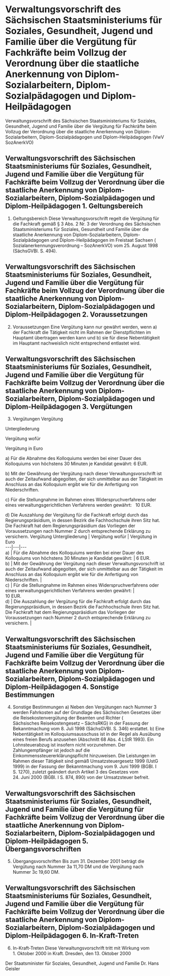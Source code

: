 # Verwaltungsvorschrift des Sächsischen Staatsministeriums für Soziales, Gesundheit, Jugend und Familie über die Vergütung für Fachkräfte beim Vollzug der Verordnung über die staatliche Anerkennung von Diplom-Sozialarbeitern, Diplom-Sozialpädagogen und Diplom-Heilpädagogen

Verwaltungsvorschrift des Sächsischen Staatsministeriums für Soziales, Gesundheit, Jugend und Familie über die Vergütung für Fachkräfte beim Vollzug der Verordnung über die staatliche Anerkennung von Diplom-Sozialarbeitern, Diplom-Sozialpädagogen und Diplom-Heilpädagogen (VwV SozAnerkVO)

## Verwaltungsvorschrift des Sächsischen Staatsministeriums für Soziales, Gesundheit, Jugend und Familie über die Vergütung für Fachkräfte beim Vollzug der Verordnung über die staatliche Anerkennung von Diplom-Sozialarbeitern, Diplom-Sozialpädagogen und Diplom-Heilpädagogen 1. Geltungsbereich

1. Geltungsbereich
 Diese Verwaltungsvorschrift regelt die Vergütung für die Fachkraft gemäß § 3 Abs. 2 Nr. 3 der Verordnung des Sächsischen Staatsministeriums für Soziales, Gesundheit und Familie über die staatliche Anerkennung von Diplom-Sozialarbeitern, Diplom-Sozialpädagogen und Diplom-Heilpädagogen im Freistaat Sachsen (           
          Sozialanerkennungsverordnung – SozAnerkVO) vom 25. August 1998 (SächsGVBl. S. 494). 
## Verwaltungsvorschrift des Sächsischen Staatsministeriums für Soziales, Gesundheit, Jugend und Familie über die Vergütung für Fachkräfte beim Vollzug der Verordnung über die staatliche Anerkennung von Diplom-Sozialarbeitern, Diplom-Sozialpädagogen und Diplom-Heilpädagogen 2. Voraussetzungen

2. Voraussetzungen
 Eine Vergütung kann nur gewährt werden, wenn a) der Fachkraft die Tätigkeit nicht im Rahmen der Dienstpflichten im Hauptamt übertragen werden kann und b) sie für diese Nebentätigkeit im Hauptamt nachweislich nicht entsprechend entlastet wird. 
## Verwaltungsvorschrift des Sächsischen Staatsministeriums für Soziales, Gesundheit, Jugend und Familie über die Vergütung für Fachkräfte beim Vollzug der Verordnung über die staatliche Anerkennung von Diplom-Sozialarbeitern, Diplom-Sozialpädagogen und Diplom-Heilpädagogen 3. Vergütungen

3. Vergütungen Vergütung
            


Untergliederung                 
                
Vergütung wofür                 
                
Vergütung in Euro                 
                



a)
Für die Abnahme des Kolloquiums werden bei einer Dauer des Kolloquiums von höchstens 30 Minuten je Kandidat gewährt:
6 EUR.


b)
Mit der Gewährung der Vergütung nach dieser Verwaltungsvorschrift ist auch der Zeitaufwand abgegolten, der sich unmittelbar aus der Tätigkeit im Anschluss an das Kolloquium ergibt wie für die Anfertigung von Niederschriften.



c)
Für die Stellungnahme im Rahmen eines Widerspruchverfahrens oder eines verwaltungsgerichtlichen Verfahrens werden gewährt:
   
                 10 EUR. 


d)
Die Auszahlung der Vergütung für die Fachkraft erfolgt durch das Regierungspräsidium, in dessen Bezirk die Fachhochschule ihren Sitz hat. Die Fachkraft hat dem Regierungspräsidium das Vorliegen der Voraussetzungen nach Nummer 2 durch entsprechende Erklärung zu versichern. Vergütung  Untergliederung  | Vergütung wofür  | Vergütung in Euro  
---|---|---  
a) | Für die Abnahme des Kolloquiums werden bei einer Dauer des Kolloquiums
von höchstens 30 Minuten je Kandidat gewährt: | 6 EUR.  
b) | Mit der Gewährung der Vergütung nach dieser Verwaltungsvorschrift ist
auch der Zeitaufwand abgegolten, der sich unmittelbar aus der Tätigkeit im
Anschluss an das Kolloquium ergibt wie für die Anfertigung von
Niederschriften. |  
c) | Für die Stellungnahme im Rahmen eines Widerspruchverfahrens oder eines
verwaltungsgerichtlichen Verfahrens werden gewährt: |  
10 EUR.  
d) | Die Auszahlung der Vergütung für die Fachkraft erfolgt durch das
Regierungspräsidium, in dessen Bezirk die Fachhochschule ihren Sitz hat. Die
Fachkraft hat dem Regierungspräsidium das Vorliegen der Voraussetzungen nach
Nummer 2 durch entsprechende Erklärung zu versichern. |



## Verwaltungsvorschrift des Sächsischen Staatsministeriums für Soziales, Gesundheit, Jugend und Familie über die Vergütung für Fachkräfte beim Vollzug der Verordnung über die staatliche Anerkennung von Diplom-Sozialarbeitern, Diplom-Sozialpädagogen und Diplom-Heilpädagogen 4. Sonstige Bestimmungen

4. Sonstige Bestimmungen a) Neben den Vergütungen nach Nummer 3 werden Fahrkosten auf der Grundlage des Sächsischen Gesetzes über die Reisekostenvergütung der Beamten und Richter (           
          Sächsisches Reisekostengesetz – SächsRKG) in der Fassung der Bekanntmachung vom 8. Juli 1998 (SächsGVBl. S. 346) erstattet. b) Eine Nebentätigkeit im Kolloquiumsausschuss ist in der Regel als Ausübung eines freien Berufs anzusehen (Abschnitt 68 Abs. 4 LStR 1993). Ein Lohnsteuerabzug ist insofern nicht vorzunehmen. Der Zahlungempfänger ist jedoch auf die Einkommenssteuererklärungspflicht hinzuweisen. Die Leistungen im Rahmen dieser Tätigkeit sind gemäß 
            Umsatzsteuergesetz 1999 (UstG 1999) in der Fassung der Bekanntmachung vom 9. Juni 1999 (BGBl. I S. 1270), zuletzt geändert durch Artikel 3 des Gesetzes vom 24. Juni 2000 (BGBl. I S. 874, 890) von der Umsatzsteuer befreit. 
## Verwaltungsvorschrift des Sächsischen Staatsministeriums für Soziales, Gesundheit, Jugend und Familie über die Vergütung für Fachkräfte beim Vollzug der Verordnung über die staatliche Anerkennung von Diplom-Sozialarbeitern, Diplom-Sozialpädagogen und Diplom-Heilpädagogen 5. Übergangsvorschriften

5. Übergangsvorschriften
 Bis zum 31. Dezember 2001 beträgt die Vergütung nach Nummer 3a 11,70 DM und die Vergütung nach Nummer 3c 19,60 DM. 
## Verwaltungsvorschrift des Sächsischen Staatsministeriums für Soziales, Gesundheit, Jugend und Familie über die Vergütung für Fachkräfte beim Vollzug der Verordnung über die staatliche Anerkennung von Diplom-Sozialarbeitern, Diplom-Sozialpädagogen und Diplom-Heilpädagogen 6. In-Kraft-Treten

6. In-Kraft-Treten
 Diese Verwaltungsvorschrift tritt mit Wirkung vom 1. Oktober 2000 in Kraft. Dresden, den 13. Oktober 2000

Der Staatsminister 
         für Soziales, Gesundheit, Jugend und Familie 
         Dr. Hans Geisler

